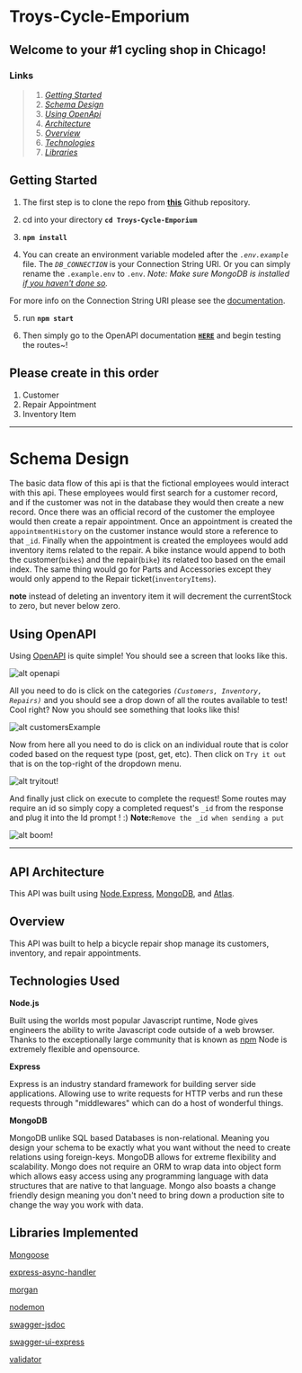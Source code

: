 # Troys-Cycle-Emporium

## Welcome to your #1 cycling shop in Chicago!

### Links
> 1.  *[Getting Started](#getting-started)*
> 2. *[Schema Design](#schema-design)*
> 3. *[Using OpenApi](#using-openapi)*
> 4. *[Architecture](#api-architecture)*
> 5. *[Overview](#overview)*
> 6. *[Technologies](#technologies-used)*
> 7. *[Libraries](#libraries-implemented)*
## **Getting Started**

1. The first step is to clone the repo from **[this](https://github.com/TroyD9241/Troys-Cycle-Emporium)** Github repository.

2. cd into your directory **`cd Troys-Cycle-Emporium`**

3. **`npm install`**

4. You can create an environment variable modeled after the *`.env.example`* file. The *`DB_CONNECTION`* is your Connection String URI. Or you can simply rename the `.example.env` to `.env`. *Note: Make sure MongoDB is installed [if you haven't done so](https://zellwk.com/blog/local-mongodb/).*


For more info on the Connection String URI please see the [documentation](https://docs.mongodb.com/manual/reference/connection-string/).

5. run **`npm start`**

6. Then simply go to the OpenAPI documentation [**`HERE`**](http://localhost:3000/api-docs/) and begin testing the routes~!

## **Please create in this order**
1. Customer
2. Repair Appointment
3. Inventory Item

-----
# **Schema Design**
The basic data flow of this api is that the fictional employees would interact with this api. These employees would first search for a customer record, and if the customer was not in the database they would then create a new record. Once there was an official record of the customer the employee would then create a repair appointment. Once an appointment is created the `appointmentHistory` on the customer instance would store a reference to that `_id`. Finally when the appointment is created the employees would add inventory items related to the repair. A bike instance would append to both the customer(`bikes`) and the repair(`bike`) its related too based on the email index. The same thing would go for Parts and Accessories except they would only append to the Repair ticket(`inventoryItems`).

**note** instead of deleting an inventory item it will decrement the currentStock to zero, but never below zero.
## Using OpenAPI

Using [OpenAPI](http://localhost:3000/api-docs/) is quite simple! You should see a screen that looks like this.

![alt openapi](https://i.ibb.co/VTwk5qN/openapi.png)

All you need to do is click on the categories *`(Customers, Inventory, Repairs)`* and you should see a drop down of all the routes available to test! Cool right? Now you should see something that looks like this!

![alt customersExample](https://i.ibb.co/LpVwPzs/customers.png)

Now from here all you need to do is click on an individual route that is color coded based on the request type (post, get, etc). Then click on `Try it out` that is on the top-right of the dropdown menu.

![alt tryitout!](https://i.ibb.co/bRwB6k7/tryitout.png)

And finally just click on execute to complete the request! Some routes may require an id so simply copy a completed request's `_id` from the response and plug it into the Id prompt ! :) **Note:**`Remove the _id when sending a put`

![alt boom!](https://i.ibb.co/m9Jk8bd/boom.png)

-------------------------------
## API Architecture

This API was built using [Node](https://nodejs.org/en/),[Express](https://expressjs.com/), [MongoDB](https://www.mongodb.com/), and [Atlas](https://www.mongodb.com/cloud/atlas).

## Overview

This API was built to help a bicycle repair shop manage its customers, inventory, and repair appointments.

## Technologies Used

**Node.js**

Built using the worlds most popular Javascript runtime, Node gives engineers the ability to write Javascript code outside of a web browser. Thanks to the exceptionally large community that is known as [npm](https://www.npmjs.com/) Node is extremely flexible and opensource.

**Express**

Express is an industry standard framework for building server side applications. Allowing use to write requests for HTTP verbs and run these requests through "middlewares" which can do a host of wonderful things.

**MongoDB**

MongoDB unlike SQL based Databases is non-relational. Meaning you design your schema to be exactly what you want without the need to create relations using foreign-keys. MongoDB allows for extreme flexibility and scalability. Mongo does not require an ORM to wrap data into object form which allows easy access using any programming language with data structures that are native to that language. Mongo also boasts a change friendly design meaning you don't need to bring down a production site to change the way you work with data.

## Libraries Implemented

[Mongoose](https://mongoosejs.com/)

[express-async-handler](https://github.com/Abazhenov/express-async-handler)

[morgan](https://github.com/expressjs/morgan)

[nodemon](https://nodemon.io/)

[swagger-jsdoc](https://github.com/Surnet/swagger-jsdoc)

[swagger-ui-express](https://github.com/scottie1984/swagger-ui-express)

[validator](https://express-validator.github.io/docs/https://express-validator.github.io/docs/https://express-validator.github.io/docs/)
